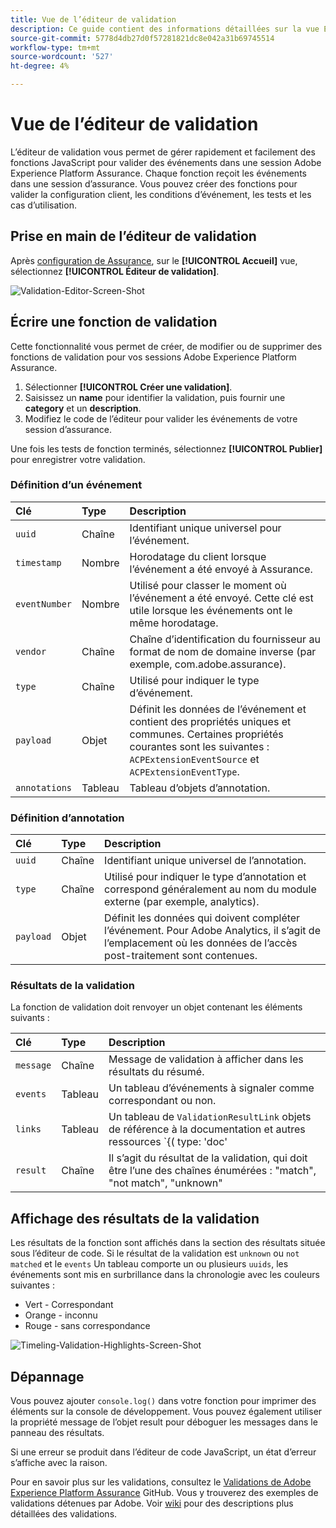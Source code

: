 ```yaml
---
title: Vue de l’éditeur de validation
description: Ce guide contient des informations détaillées sur la vue Éditeur de validation dans Adobe Experience Platform Assurance.
source-git-commit: 5778d4db27d0f57281821dc8e042a31b69745514
workflow-type: tm+mt
source-wordcount: '527'
ht-degree: 4%

---
```



# Vue de l’éditeur de validation

L’éditeur de validation vous permet de gérer rapidement et facilement des fonctions JavaScript pour valider des événements dans une session Adobe Experience Platform Assurance. Chaque fonction reçoit les événements dans une session d’assurance. Vous pouvez créer des fonctions pour valider la configuration client, les conditions d’événement, les tests et les cas d’utilisation.

## Prise en main de l’éditeur de validation

Après [configuration de Assurance](../tutorials/implement-assurance.md), sur le **[!UICONTROL Accueil]** vue, sélectionnez **[!UICONTROL Éditeur de validation]**.

![Validation-Editor-Screen-Shot](https://user-images.githubusercontent.com/6597105/198680074-f548a646-6f2f-4a65-82fd-0f1687d869bf.png)

## Écrire une fonction de validation

Cette fonctionnalité vous permet de créer, de modifier ou de supprimer des fonctions de validation pour vos sessions Adobe Experience Platform Assurance.

1. Sélectionner **[!UICONTROL Créer une validation]**.
2. Saisissez un **name** pour identifier la validation, puis fournir une **category** et un **description**.
3. Modifiez le code de l’éditeur pour valider les événements de votre session d’assurance.

Une fois les tests de fonction terminés, sélectionnez **[!UICONTROL Publier]** pour enregistrer votre validation.

### Définition d’un événement

| Clé | Type | Description |
| :--- | :--- | :--- |
| `uuid` | Chaîne | Identifiant unique universel pour l’événement. |
| `timestamp` | Nombre | Horodatage du client lorsque l’événement a été envoyé à Assurance. |
| `eventNumber` | Nombre | Utilisé pour classer le moment où l’événement a été envoyé. Cette clé est utile lorsque les événements ont le même horodatage. |
| `vendor` | Chaîne | Chaîne d’identification du fournisseur au format de nom de domaine inverse (par exemple, com.adobe.assurance). |
| `type` | Chaîne | Utilisé pour indiquer le type d’événement. |
| `payload` | Objet | Définit les données de l’événement et contient des propriétés uniques et communes. Certaines propriétés courantes sont les suivantes : `ACPExtensionEventSource` et `ACPExtensionEventType`. |
| `annotations` | Tableau | Tableau d’objets d’annotation. |

### Définition d’annotation

| Clé | Type | Description |
| :--- | :--- | :--- |
| `uuid` | Chaîne | Identifiant unique universel de l’annotation. |
| `type` | Chaîne | Utilisé pour indiquer le type d’annotation et correspond généralement au nom du module externe (par exemple, analytics). |
| `payload` | Objet | Définit les données qui doivent compléter l’événement. Pour Adobe Analytics, il s’agit de l’emplacement où les données de l’accès post-traitement sont contenues. |

### Résultats de la validation

La fonction de validation doit renvoyer un objet contenant les éléments suivants :

| Clé | Type | Description |
| :--- | :--- | :--- |
| `message` | Chaîne | Message de validation à afficher dans les résultats du résumé. |
| `events` | Tableau | Un tableau d’événements à signaler comme correspondant ou non. |
| `links` | Tableau | Un tableau de `ValidationResultLink` objets de référence à la documentation et autres ressources `{( type: 'doc'|'product', url: String )}` |
| `result` | Chaîne | Il s’agit du résultat de la validation, qui doit être l’une des chaînes énumérées : &quot;match&quot;, &quot;not match&quot;, &quot;unknown&quot; |

## Affichage des résultats de la validation

Les résultats de la fonction sont affichés dans la section des résultats située sous l’éditeur de code. Si le résultat de la validation est `unknown` ou `not matched` et le `events` Un tableau comporte un ou plusieurs `uuids`, les événements sont mis en surbrillance dans la chronologie avec les couleurs suivantes :

* Vert - Correspondant
* Orange - inconnu
* Rouge - sans correspondance

![Timeling-Validation-Highlights-Screen-Shot](https://user-images.githubusercontent.com/6597105/198681412-93d10a5a-3212-4e85-850a-aeaf5caf0521.png)

## Dépannage

Vous pouvez ajouter `console.log()` dans votre fonction pour imprimer des éléments sur la console de développement. Vous pouvez également utiliser la propriété message de l’objet result pour déboguer les messages dans le panneau des résultats.

Si une erreur se produit dans l’éditeur de code JavaScript, un état d’erreur s’affiche avec la raison.

Pour en savoir plus sur les validations, consultez le [Validations de Adobe Experience Platform Assurance](https://github.com/adobe/griffon-validation-plugins) GitHub. Vous y trouverez des exemples de validations détenues par Adobe. Voir [wiki](https://github.com/adobe/griffon-validation-plugins/wiki) pour des descriptions plus détaillées des validations.
